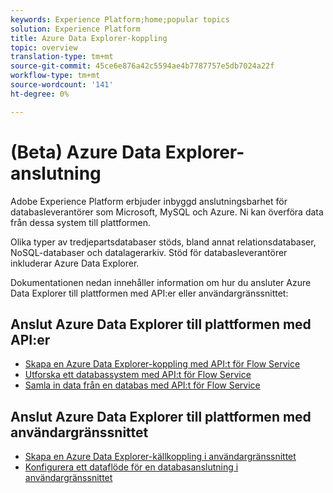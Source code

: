 ```yaml
---
keywords: Experience Platform;home;popular topics
solution: Experience Platform
title: Azure Data Explorer-koppling
topic: overview
translation-type: tm+mt
source-git-commit: 45ce6e876a42c5594ae4b7787757e5db7024a22f
workflow-type: tm+mt
source-wordcount: '141'
ht-degree: 0%

---
```



# (Beta) Azure Data Explorer-anslutning

Adobe Experience Platform erbjuder inbyggd anslutningsbarhet för databasleverantörer som Microsoft, MySQL och Azure. Ni kan överföra data från dessa system till plattformen.

Olika typer av tredjepartsdatabaser stöds, bland annat relationsdatabaser, NoSQL-databaser och datalagerarkiv. Stöd för databasleverantörer inkluderar Azure Data Explorer.

Dokumentationen nedan innehåller information om hur du ansluter Azure Data Explorer till plattformen med API:er eller användargränssnittet:

## Anslut Azure Data Explorer till plattformen med API:er

- [Skapa en Azure Data Explorer-koppling med API:t för Flow Service](../../tutorials/api/create/databases/data-explorer.md)
- [Utforska ett databassystem med API:t för Flow Service](../../tutorials/api/explore/database-nosql.md)
- [Samla in data från en databas med API:t för Flow Service](../../tutorials/api/collect/database-nosql.md)

## Anslut Azure Data Explorer till plattformen med användargränssnittet

- [Skapa en Azure Data Explorer-källkoppling i användargränssnittet](../../tutorials/ui/create/databases/data-explorer.md)
- [Konfigurera ett dataflöde för en databasanslutning i användargränssnittet](../../tutorials/ui/dataflow/databases.md)